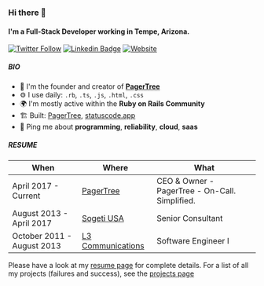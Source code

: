 ### Hi there 👋

#### I'm a Full-Stack Developer working in Tempe, Arizona.

[![Twitter Follow](https://img.shields.io/twitter/follow/armiiller?style=social)](https://twitter.com/intent/follow?screen_name=armiiller) 
[![Linkedin Badge](https://img.shields.io/badge/-Austin_Miller-blue?style=flat-square&logo=Linkedin&logoColor=white&link=https://www.linkedin.com/in/austin-miller-b2b43b36/)](https://www.linkedin.com/in/austin-miller-b2b43b36/)
[![Website](https://img.shields.io/badge/austinmiller.dev--green?style=social&logo=google%20chrome)](https://austinmiller.dev/) 

##### BIO

- 🏢 I'm the founder and creator of **[PagerTree](https://pagertree.com)**
- ⚙️ I use daily: `.rb`, `.ts`, `.js`, `.html`, `.css`
- 🌍 I'm mostly active within the **Ruby on Rails Community**
- 🏗️ Built: [PagerTree](https://pagertree.com), [statuscode.app](https://statuscode.app/)
- 💬 Ping me about **programming**, **reliability**, **cloud**, **saas**

##### RESUME

|When|Where|What|
|----|-----|----|
| April 2017 - Current | [PagerTree](https://pagertree.com) | CEO & Owner - PagerTree - On-Call. Simplified. |
| August 2013 - April 2017 | [Sogeti USA](https://www.us.sogeti.com) | Senior Consultant |
| October 2011 - August 2013 | [L3 Communications](https://www.l3t.com/link/) | Software Engineer I |

Please have a look at my [resume page](/resume.md) for complete details. For a list of all my projects (failures and success), see the [projects page](/projects.md)


